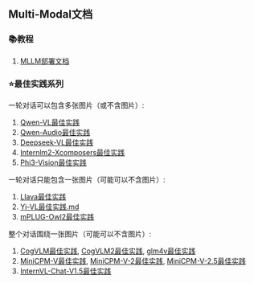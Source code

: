 ## Multi-Modal文档

### 📚教程
1. [MLLM部署文档](MLLM部署文档.md)

### ⭐️最佳实践系列

一轮对话可以包含多张图片（或不含图片）:
1. [Qwen-VL最佳实践](qwen-vl最佳实践.md)
2. [Qwen-Audio最佳实践](qwen-audio最佳实践.md)
3. [Deepseek-VL最佳实践](deepseek-vl最佳实践.md)
4. [Internlm2-Xcomposers最佳实践](internlm-xcomposer2最佳实践.md)
5. [Phi3-Vision最佳实践](phi3-vision最佳实践.md)


一轮对话只能包含一张图片（可能可以不含图片）:
1. [Llava最佳实践](llava最佳实践.md)
2. [Yi-VL最佳实践.md](yi-vl最佳实践.md)
3. [mPLUG-Owl2最佳实践](mplug-owl2最佳实践.md)


整个对话围绕一张图片（可能可以不含图片）:
1. [CogVLM最佳实践](cogvlm最佳实践.md), [CogVLM2最佳实践](cogvlm2最佳实践.md), [glm4v最佳实践](glm4v最佳实践.md)
2. [MiniCPM-V最佳实践](minicpm-v最佳实践.md), [MiniCPM-V-2最佳实践](minicpm-v-2最佳实践.md), [MiniCPM-V-2.5最佳实践](minicpm-v-2.5最佳实践.md)
3. [InternVL-Chat-V1.5最佳实践](internvl最佳实践.md)
